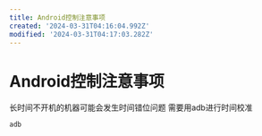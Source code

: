 ```yaml
---
title: Android控制注意事项
created: '2024-03-31T04:16:04.992Z'
modified: '2024-03-31T04:17:03.282Z'
---
```


# Android控制注意事项

长时间不开机的机器可能会发生时间错位问题 需要用adb进行时间校准

```bash
adb 

```
